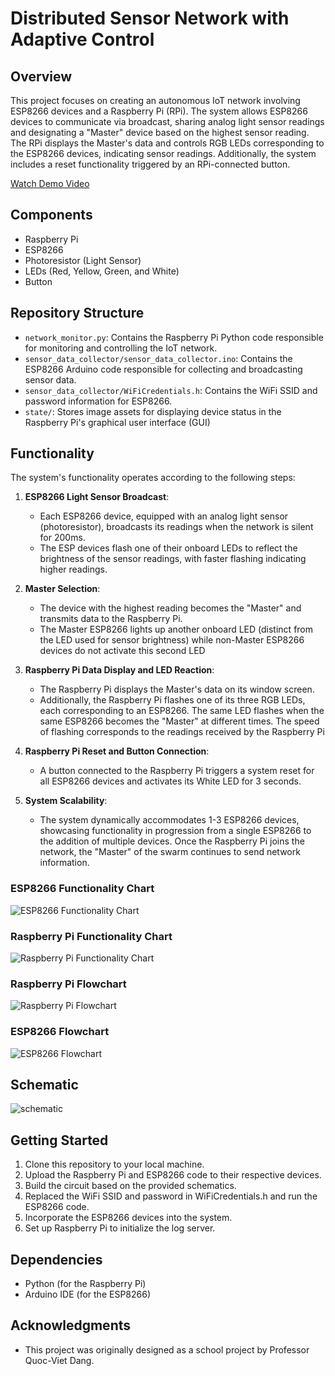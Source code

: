 # Distributed Sensor Network with Adaptive Control

## Overview

This project focuses on creating an autonomous IoT network involving ESP8266 devices and a Raspberry Pi (RPi). The system allows ESP8266 devices to communicate via broadcast, sharing analog light sensor readings and designating a "Master" device based on the highest sensor reading. The RPi displays the Master's data and controls RGB LEDs corresponding to the ESP8266 devices, indicating sensor readings. Additionally, the system includes a reset functionality triggered by an RPi-connected button.

[Watch Demo Video](https://drive.google.com/file/d/1s9wrxynB38liuQjL5doZBcFQzliqNWak/view?usp=sharing)

## Components

- Raspberry Pi
- ESP8266
- Photoresistor (Light Sensor)
- LEDs (Red, Yellow, Green, and White)
- Button

## Repository Structure

- `network_monitor.py`: Contains the Raspberry Pi Python code responsible for monitoring and controlling the IoT network.
- `sensor_data_collector/sensor_data_collector.ino`: Contains the ESP8266 Arduino code responsible for collecting and broadcasting sensor data.
- `sensor_data_collector/WiFiCredentials.h`: Contains the WiFi SSID and password information for ESP8266.
- `state/`: Stores image assets for displaying device status in the Raspberry Pi's graphical user interface (GUI)

## Functionality

The system's functionality operates according to the following steps:

1. **ESP8266 Light Sensor Broadcast**: 
   - Each ESP8266 device, equipped with an analog light sensor (photoresistor), broadcasts its readings when the network is silent for 200ms.
   - The ESP devices flash one of their onboard LEDs to reflect the brightness of the sensor readings, with faster flashing indicating higher readings.

2. **Master Selection**:
   - The device with the highest reading becomes the "Master" and transmits data to the Raspberry Pi.
   - The Master ESP8266 lights up another onboard LED (distinct from the LED used for sensor brightness) while non-Master ESP8266 devices do not activate this second LED 

3. **Raspberry Pi Data Display and LED Reaction**: 
   - The Raspberry Pi displays the Master's data on its window screen.
   - Additionally, the Raspberry Pi flashes one of its three RGB LEDs, each corresponding to an ESP8266. The same LED flashes when the same ESP8266 becomes the "Master" at different times. The speed of flashing corresponds to the readings received by the Raspberry Pi

4. **Raspberry Pi Reset and Button Connection**: 
   - A button connected to the Raspberry Pi triggers a system reset for all ESP8266 devices and activates its White LED for 3 seconds.

5. **System Scalability**: 
   - The system dynamically accommodates 1-3 ESP8266 devices, showcasing functionality in progression from a single ESP8266 to the addition of multiple devices. Once the Raspberry Pi joins the network, the "Master" of the swarm continues to send network information.

### ESP8266 Functionality Chart ###

![ESP8266 Functionality Chart](readme_images/esp_func.png)

### Raspberry Pi Functionality Chart ###

![Raspberry Pi Functionality Chart](readme_images/rpi_func.png)

### Raspberry Pi Flowchart ###

![Raspberry Pi Flowchart](readme_images/rpi_flow.png)

### ESP8266 Flowchart

![ESP8266 Flowchart](readme_images/esp_flow.png)

## Schematic

![schematic](readme_images/schematic.png)


## Getting Started

1. Clone this repository to your local machine.
2. Upload the Raspberry Pi and ESP8266 code to their respective devices.
3. Build the circuit based on the provided schematics.
4. Replaced the WiFi SSID and password in WiFiCredentials.h and run the ESP8266 code.
5. Incorporate the ESP8266 devices into the system.
6. Set up Raspberry Pi to initialize the log server.

## Dependencies

- Python (for the Raspberry Pi)
- Arduino IDE (for the ESP8266)

## Acknowledgments

- This project was originally designed as a school project by Professor Quoc-Viet Dang.
